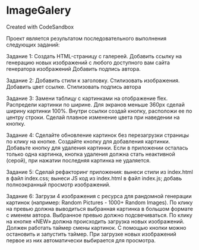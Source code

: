 # ImageGalery
Created with CodeSandbox

Проект является результатом последовательного выполнения следующих заданий:

Задание 1:
Создать HTML-страницу с галереей.
Добавить ссылку на генерацию новых изображений с любого доступного вам сайта генератора изображений
Добавить подпись автора.

Задание 2:
Добавить стили к заголовку.
Стилизовать изображения.
Добавить цвет ссылке.
Стилизовать подпись автора

Задание 3:
Замени таблицу с картинками на отображение flex.
Распредели картинки по ширине.
Для экранов меньше 360px сделай ширину картинки 100%.
Внутри ссылки создай кнопку, расположи ее по центру строки.
Сделай плавное изменение цвета при наведении на кнопку.

Задание 4:
Сделайте обновление картинок без перезагрузки страницы по клику на кнопке.
Создайте кнопку для добавления картинки.
Добавьте кнопку для удаления картинки.
Если в приложении осталась только одна картинка, кнопка удаления должна стать неактивной (серой), при нажатии последняя картинка не удаляется.

Задание 5:
Сделай рефакторинг приложения:
вынеси стили из index.html в файл index.css;
вынеси JS код из index.html в файл index.js;
добавь полноэкранный просмотр изображений.

Задание 6:
Загрузи 4 изображения с ресурса для рандомной генерации картинок (например: Random Pictures - 1000+ Random Images).
По клику на превью должна выводиться выбранная картинка в большом формате с именем автора.
Выбранное превью должно подсвечиваться.
По клику на кнопке «NEW» должна происходить загрузка новых изображений.
Должен работать таймер смены картинок. 
С помощью кнопки можно остановить и запустить таймер.
При загрузке новых изображений первое из них автоматически выбирается для просмотра.
